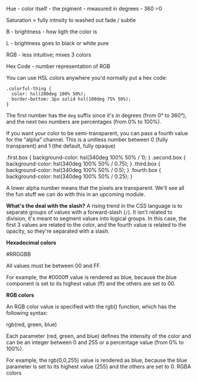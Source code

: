 

Hue - color itself - the pigment - measured in degrees - 360 =0

Saturation > fully intnsity to washed out fade / subtle

B - brightness - how ligth the color is

L - brightness goes to black or white pure

RGB - less intuitive; mixes 3 colors

Hex Code - number representation of RGB



You can use HSL colors anywhere you'd normally put a hex code:

```
.colorful-thing {
  color: hsl(200deg 100% 50%);
  border-bottom: 3px solid hsl(100deg 75% 50%);
}
```

The first number has the `deg` suffix since it's in degrees (from 0° to 360°), and the next two numbers are percentages (from 0% to 100%).

If you want your color to be semi-transparent, you can pass a fourth value for the "alpha" channel. This is a unitless number between 0 (fully transparent) and 1 (the default, fully opaque)

.first.box {
  background-color: hsl(340deg 100% 50% / 1);
}
.second.box {
  background-color: hsl(340deg 100% 50% / 0.75);
}
.third.box {
  background-color: hsl(340deg 100% 50% / 0.5);
}
.fourth.box {
  background-color: hsl(340deg 100% 50% / 0.25);
}



A lower alpha number means that the pixels are transparent. We'll see all the fun stuff we can do with this in an upcoming module.

**What's the deal with the slash?** A rising trend in the CSS language is to separate groups of values with a forward-slash (`/`). It isn't related to division, it's meant to segment values into logical groups. In this case, the first 3 values are related to the color, and the fourth value is related to the opacity, so they're separated with a slash.





**Hexadecimal colors**

#RRGGBB

All values must be between 00 and FF.

For example, the #0000ff value is rendered as blue, because the blue component is set to its highest value (ff) and the others are set to 00.

**RGB colors**

An RGB color value is specified with the rgb() function, which has the following syntax:

rgb(red, green, blue)

Each parameter (red, green, and blue) defines the intensity of the color and can be an integer between 0 and 255 or a percentage value (from 0% to 100%).

For example, the rgb(0,0,255) value is rendered as blue, because the blue parameter is set to its highest value (255) and the others are set to 0.
RGBA colors